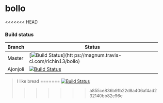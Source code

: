 # bollo

<<<<<<< HEAD
### Build status
Branch  | Status |
--------|---------
Master  | [![Build Status](https://magnum.travis-ci.com/richin13/bollo.svg?token=p369YzepyGqbGJ8VGohq&branch=master)](htt ps://magnum.travis-ci.com/richin13/bollo)
Ajonjoli| [![Build Status](https://magnum.travis-ci.com/richin13/bollo.svg?token=p369YzepyGqbGJ8VGohq&branch=ajonjoli)](https://magnum.travis-ci.com/richin13/bollo)

> I like bread
=======
[![Build Status](https://magnum.travis-ci.com/richin13/bollo.svg?token=p369YzepyGqbGJ8VGohq&branch=ajonjoli)](https://magnum.travis-ci.com/richin13/bollo)
>>>>>>> a855ce836b91b22d8a406af4ad232140bb82e96e
